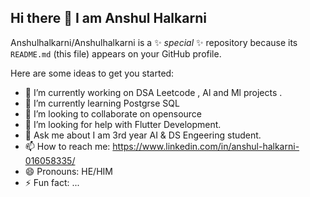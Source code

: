 ## Hi there 👋 I am Anshul Halkarni


Anshulhalkarni/Anshulhalkarni is a ✨ _special_ ✨ repository because its `README.md` (this file) appears on your GitHub profile.

Here are some ideas to get you started:

- 🔭 I’m currently working on DSA Leetcode , Al and Ml projects .
- 🌱 I’m currently learning Postgrse SQL
- 👯 I’m looking to collaborate on opensource
- 🤔 I’m looking for help with Flutter Development.
- 💬 Ask me about I am 3rd year AI & DS Engeering student.
- 📫 How to reach me: https://www.linkedin.com/in/anshul-halkarni-016058335/
- 😄 Pronouns: HE/HIM
- ⚡ Fun fact: ...

